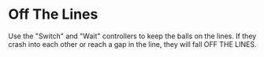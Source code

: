 # Off The Lines

Use the "Switch" and "Wait" controllers to keep the balls on the lines. If they crash into each other or reach a gap in the line, they will fall OFF THE LINES.
